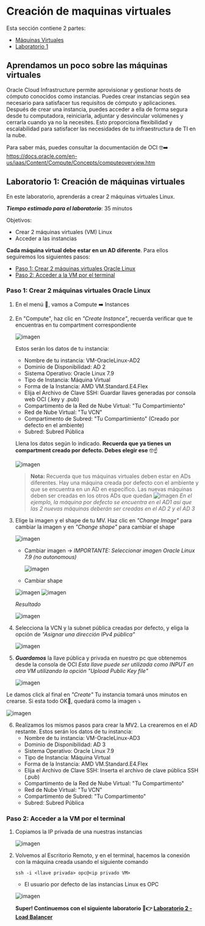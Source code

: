 # Creación de maquinas virtuales

Esta sección contiene 2 partes:
- [Máquinas Virtuales](#aprendamos-un-poco-sobre-las-máquinas-virtuales)
- [Laboratorio 1](#laboratorio-1-creación-de-máquinas-virtuales)

## Aprendamos un poco sobre las máquinas virtuales 

Oracle Cloud Infrastructure permite aprovisionar y gestionar hosts de cómputo conocidos como instancias. Puedes crear instancias según sea necesario para satisfacer tus requisitos de cómputo y aplicaciones. Después de crear una instancia, puedes acceder a ella de forma segura desde tu computadora, reiniciarla, adjuntar y desvincular volúmenes y cerrarla cuando ya no la necesites. Esto proporciona flexibilidad y escalabilidad para satisfacer las necesidades de tu infraestructura de TI en la nube.

Para saber más, puedes consultar la documentación de OCI 🤓➡️ https://docs.oracle.com/en-us/iaas/Content/Compute/Concepts/computeoverview.htm

## Laboratorio 1: Creación de máquinas virtuales

En este laboratorio, aprenderás a crear 2 máquinas virtuales Linux.

_**Tiempo estimado para el laboratorio**_: 35 minutos

Objetivos:
- Crear 2 máquinas virtuales (VM) Linux
- Acceder a las instancias

**Cada máquina virtual debe estar en un AD diferente**. Para ellos seguiremos los siguientes pasos:
- [Paso 1: Crear 2 máquinas virtuales Oracle Linux](#paso-1-crear-2-máquinas-virtuales-oracle-linux)
- [Paso 2: Acceder a la VM por el terminal](#paso-2-acceder-a-la-vm-por-el-terminal)

     
### Paso 1: Crear 2 máquinas virtuales Oracle Linux

1. En el menú 🍔, vamos a Compute ➡️ Instances
   
2. En "Compute", haz clic en _"Create Instance"_, recuerda verificar que te encuentras en tu compartment correspondiente
   
   ![imagen](../Lab1-MaquinasVirtuales/imagenes/lab3-5.png)

    Estos serán los datos de tu instancia:
    * Nombre de tu instancia: VM-OracleLinux-AD2
    * Dominio de Disponibilidad: AD 2
    * Sistema Operativo: Oracle Linux 7.9
    * Tipo de Instancia: Máquina Virtual
    * Forma de la Instancia: AMD VM.Standard.E4.Flex
    * Elija el Archivo de Clave SSH: Guardar llaves generadas por consola web OCI (.key y .pub)
    * Compartimento de la Red de Nube Virtual: "Tu Compartimiento"
    * Red de Nube Virtual: "Tu VCN"
    * Compartimento de Subred: "Tu Compartimiento" (Creado por defecto en el ambiente)
    * Subred: Subred Pública

     Llena los datos según lo indicado. **Recuerda que ya tienes un compartment creado por defecto. Debes elegir ese** 🤓☝️
   
      ![imagen](../Lab1-MaquinasVirtuales/imagenes/lab3-7.png)
  
      > **Nota:** Recuerda que tus máquinas virtuales deben estar en ADs diferentes. Hay una máquina creada por defecto con el ambiente y que se encuentra en un AD en específico. Las nuevas máquinas deben ser creadas en los otros ADs que quedan
      ![imagen](../Lab1-MaquinasVirtuales/imagenes/lab3-6.png)
      > _En el ejemplo, la máquina por defecto se encuentra en el AD1 así que las 2 nuevas máquinas deberán ser creadas en el AD 2 y el AD 3_

3. Elige la imagen y el shape de tu MV. Haz clic en _"Change Image"_ para cambiar la imagen y en _"Change shape"_ para cambiar el shape

   ![imagen](../Lab1-MaquinasVirtuales/imagenes/lab3-8.png)

   - Cambiar imagen -> _IMPORTANTE: Seleccionar imagen Oracle Linux 7.9 (no autonomous)_
     
     ![imagen](../Lab1-MaquinasVirtuales/imagenes/lab3-9.png)

    - Cambiar shape

     ![imagen](../Lab1-MaquinasVirtuales/imagenes/lab3-10.png)
     ![imagen](../Lab1-MaquinasVirtuales/imagenes/lab3-11.png)

   _Resultado_

    ![imagen](../Lab1-MaquinasVirtuales/imagenes/lab3-12.png)

4. Selecciona la VCN y la subnet pública creadas por defecto, y eliga la opción de _"Asignar una dirección IPv4 pública"_

   ![imagen](../Lab1-MaquinasVirtuales/imagenes/lab3-13.png)

5. ***Guardamos*** la llave pública y privada en nuestro pc que obtenemos desde la consola de OCI
     _Esta llave puede ser utilizada como INPUT en otra VM utilizando la opción "Upload Public Key file"_

   ![imagen](../Lab1-MaquinasVirtuales/imagenes/lab3-21.png)

  Le damos click al final en _"Create"_
Tu instancia tomará unos minutos en crearse. Si esta todo OK🤞, quedará como la imagen ⤵️
  
  ![imagen](../Lab1-MaquinasVirtuales/imagenes/lab3-15.png)

6. Realizamos los mismos pasos para crear la MV2. La crearemos en el AD restante.
   Estos serán los datos de tu instancia:
    * Nombre de tu instancia: VM-OracleLinux-AD3
    * Dominio de Disponibilidad: AD 3
    * Sistema Operativo: Oracle Linux 7.9
    * Tipo de Instancia: Máquina Virtual
    * Forma de la Instancia: AMD VM.Standard.E4.Flex
    * Elija el Archivo de Clave SSH: Inserta el archivo de clave pública SSH (.pub)
    * Compartimento de la Red de Nube Virtual: "Tu Compartimento"
    * Red de Nube Virtual: "Tu VCN"
    * Compartimento de Subred: "Tu Compartimento"
    * Subred: Subred Pública

  ### Paso 2: Acceder a la VM por el terminal

  1. Copiamos la IP privada de una nuestras instancias
     
     ![imagen](../Lab1-MaquinasVirtuales/imagenes/lab3-20.png)

  2. Volvemos al Escritorio Remoto, y en el terminal, hacemos la conexión con la máquina creada usando el siguiente comando

     ```
     ssh -i <llave privada> opc@<ip privado VM>
     ```

     * El usuario por defecto de las instancias Linux es OPC

     ![imagen](../Lab1-MaquinasVirtuales/imagenes/lab3-19.png)

     **Super! Continuemos con el siguiente laboratorio 🤩👉 [Laboratorio 2 - Load Balancer](https://github.com/FeNRiSiTo/oci-QuickLab/blob/main/Lab2-LoadBalancer/Readme.md)**
   
   
